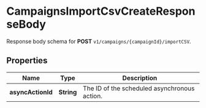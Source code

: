 

# CampaignsImportCsvCreateResponseBody

Response body schema for **POST** `v1/campaigns/{campaignId}/importCSV`.

## Properties

| Name | Type | Description |
|------------ | ------------- | ------------- |
|**asyncActionId** | **String** | The ID of the scheduled asynchronous action. |



